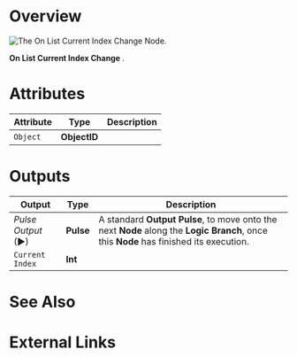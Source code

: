 # Overview

![The On List Current Index Change Node.]()

**On List Current Index Change** .

# Attributes

|Attribute|Type|Description|
|---|---|---|
| `Object` | **ObjectID** | |


# Outputs

|Output|Type|Description|
|---|---|---|
|*Pulse Output* (►)|**Pulse**|A standard **Output Pulse**, to move onto the next **Node** along the **Logic Branch**, once this **Node** has finished its execution.|
| `Current Index` | **Int** | |

# See Also

# External Links

